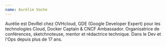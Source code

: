 ```yaml
---
name: Aurélie Vache
---
```


Aurélie est DevRel chez OVHcloud, GDE (Google Developer Expert) pour les technologies Cloud, Docker Captain & CNCF Ambassador. Organisatrice de conférences, sketchnoteuse, mentor et rédactrice technique. Dans le Dev et l'Ops depuis plus de 17 ans. 
